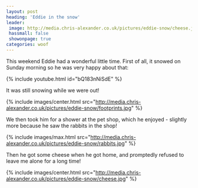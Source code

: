 ```yaml
---
layout: post
heading: 'Eddie in the snow'
leader:
 image: http://media.chris-alexander.co.uk/pictures/eddie-snow/cheese.jpg
 hassmall: false
 showonpage: true
categories: woof
---
```


This weekend Eddie had a wonderful little time. First of all, it snowed on Sunday morning so he was very happy about that:

{% include youtube.html id="bQ183nNiSdE" %}

It was still snowing while we were out!

{% include images/center.html src="http://media.chris-alexander.co.uk/pictures/eddie-snow/footprints.jpg" %}

We then took him for a shower at the pet shop, which he enjoyed - slightly more because he saw the rabbits in the shop!

{% include images/max.html src="http://media.chris-alexander.co.uk/pictures/eddie-snow/rabbits.jpg" %}

Then he got some cheese when he got home, and promptedly refused to leave me alone for a long time!

{% include images/center.html src="http://media.chris-alexander.co.uk/pictures/eddie-snow/cheese.jpg" %}